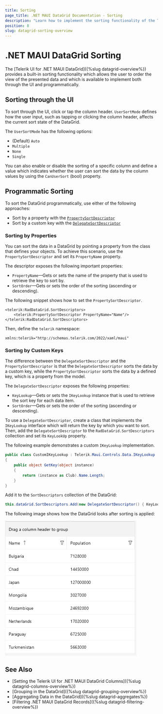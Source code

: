```yaml
---
title: Sorting
page_title: .NET MAUI DataGrid Documentation - Sorting
description: "Learn how to implement the sorting functionality of the Telerik UI for .NET MAUI DataGrid through the UI or by using programmatic sorting over a custom or a defined key which is a property from the model."
position: 8
slug: datagrid-sorting-overview
---
```


# .NET MAUI DataGrid Sorting

The [Telerik UI for .NET MAUI DataGrid]({%slug datagrid-overview%}) provides a built-in sorting functionality which allows the user to order the view of the presented data and which is available to implement both through the UI and programmatically.

## Sorting through the UI

To sort through the UI, click or tap the column header. `UserSortMode` defines how the user input, such as tapping or clicking the column header, affects the current sort state of the DataGrid.

The `UserSortMode` has the following options: 

* (Default) `Auto`
* `Multiple`
* `None`
* `Single`

You can also enable or disable the sorting of a specific column and define a value which indicates whether the user can sort the data by the column values by using the `CanUserSort` (bool) property.

## Programmatic Sorting

To sort the DataGrid programmatically, use either of the following approaches:

* Sort by a property with the [`PropertySortDescriptor`](#property-sort-descriptor)
* Sort by a custom key with the [`DelegateSortDescriptor`](#delegate-sort-descriptor)

### Sorting by Properties

You can sort the data in a DataGrid by pointing a property from the class that defines your objects. To achieve this scenario, use the `PropertySortDescriptor` and set its `PropertyName` property.

The descriptor exposes the following important properties:

* `PropertyName`&mdash;Gets or sets the name of the property that is used to retrieve the key to sort by.
* `SortOrder`&mdash;Gets or sets the order of the sorting (ascending or descending).

The following snippet shows how to set the `PropertySortDescriptor`.

```XAML
<telerik:RadDataGrid.SortDescriptors>
	<telerik:PropertySortDescriptor PropertyName="Name"/>
</telerik:RadDataGrid.SortDescriptors>
```

Then, define the `telerik` namespace:

```XAML
xmlns:telerik="http://schemas.telerik.com/2022/xaml/maui"
```

### Sorting by Custom Keys

The difference between the `DelegateSortDescriptor` and the `PropertySortDescriptor` is that the `DelegateSortDescriptor` sorts the data by a custom key, while the `PropertySortDescriptor` sorts the data by a defined key, which is a property from the model.

The `DelegateSortDescriptor` exposes the following properties:

* `KeyLookup`&mdash;Gets or sets the `IKeyLookup` instance that is used to retrieve the sort key for each data item.
* `SortOrder`&mdash;Gets or sets the order of the sorting (ascending or descending).

To use a `DelegateSortDescriptor`, create a class that implements the `IKeyLookup` interface which will return the key by which you want to sort. Then, add the `DelegateSortDescriptor` to the `RadDataGrid.SortDescriptors` collection and set its `KeyLookUp` property.

The following example demonstrates a custom `IKeyLookup` implementation.

```C#
public class CustomIKeyLookup : Telerik.Maui.Controls.Data.IKeyLookup
{
	public object GetKey(object instance)
	{
		return (instance as Club).Name.Length;
	}
}
```

Add it to the `SortDescriptors` collection of the DataGrid:

```C#
this.dataGrid.SortDescriptors.Add(new DelegateSortDescriptor() { KeyLookup = new CustomIKeyLookup()});
```

The following image shows how the DataGrid looks after sorting is applied:

![.NET MAUI DataGrid Sorting](images/datagrid_sorting.png)

## See Also

- [Setting the Telerik UI for .NET MAUI DataGrid Columns]({%slug datagrid-columns-overview%})
- [Grouping in the DataGrid]({%slug datagrid-grouping-overview%})
- [Aggregating Data in the DataGrid]({%slug datagrid-aggregates%})
- [Filtering .NET MAUI DataGrid Records]({%slug datagrid-filtering-overview%})
